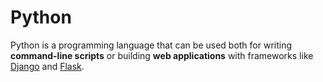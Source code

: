 # Python

Python is a programming language that can be used both for writing **command-line scripts** or building **web applications** with frameworks like [Django](/wiki/Django) and [Flask](/wiki/Flask).